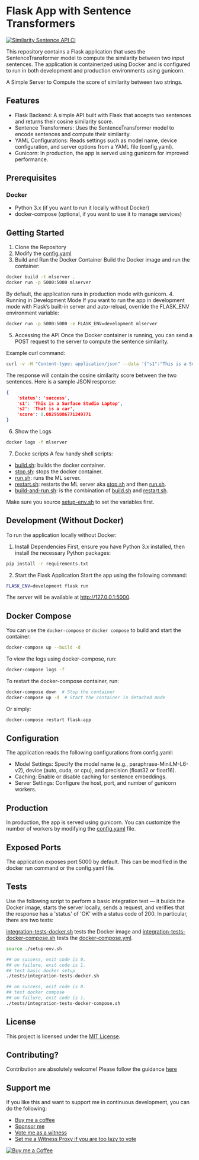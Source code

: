 # Flask App with Sentence Transformers
[![Similarity Sentence API CI](https://github.com/DoctorLai/SimilarString/actions/workflows/ci.yaml/badge.svg)](https://github.com/DoctorLai/SimilarString/actions/workflows/ci.yaml)

This repository contains a Flask application that uses the SentenceTransformer model to compute the similarity between two input sentences. The application is containerized using Docker and is configured to run in both development and production environments using gunicorn.

A Simple Server to Compute the score of similarity between two strings.

## Features
- Flask Backend: A simple API built with Flask that accepts two sentences and returns their cosine similarity score.
- Sentence Transformers: Uses the SentenceTransformer model to encode sentences and compute their similarity.
- YAML Configurations: Reads settings such as model name, device configuration, and server options from a YAML file (config.yaml).
- Gunicorn: In production, the app is served using gunicorn for improved performance.

## Prerequisites
### Docker
- Python 3.x (if you want to run it locally without Docker)
- docker-compose (optional, if you want to use it to manage services)

## Getting Started
1. Clone the Repository
2. Modify the [config.yaml](./config.yaml)
3. Build and Run the Docker Container
Build the Docker image and run the container:
```bash
docker build -t mlserver .
docker run -p 5000:5000 mlserver
```
By default, the application runs in production mode with gunicorn.
4. Running in Development Mode
If you want to run the app in development mode with Flask’s built-in server and auto-reload, override the FLASK_ENV environment variable:
```bash
docker run -p 5000:5000 -e FLASK_ENV=development mlserver
```
5. Accessing the API
Once the Docker container is running, you can send a POST request to the server to compute the sentence similarity.

Example curl command:
```bash
curl -v -H "Content-type: application/json" --data '{"s1":"This is a Surface Studio Laptop","s2":"That is a car"}' http://127.0.0.1:5000
```

The response will contain the cosine similarity score between the two sentences. Here is a sample JSON response:

```json
{
    'status': 'success', 
    's1': 'This is a Surface Studio Laptop', 
    's2': 'That is a car', 
    'score': 0.08295086771249771
}
```

6. Show the Logs
```bash
docker logs -f mlserver
```

7. Docke scripts
A few handy shell scripts:
- [build.sh](./build.sh): builds the docker container.
- [stop.sh](./stop.sh): stops the docker container.
- [run.sh](./run.sh): runs the ML server.
- [restart.sh](./restart.sh): restarts the ML server aka [stop.sh](./stop.sh) and then [run.sh](./run.sh).
- [build-and-run.sh](./build-and-run.sh): is the combination of [build.sh](./build.sh) and [restart.sh](./restart.sh).

Make sure you source [setup-env.sh](./setup-env.sh) to set the variables first.

## Development (Without Docker)
To run the application locally without Docker:

1. Install Dependencies
First, ensure you have Python 3.x installed, then install the necessary Python packages:

```bash
pip install -r requirements.txt
```

2. Start the Flask Application
Start the app using the following command:

```bash
FLASK_ENV=development flask run
```

The server will be available at http://127.0.0.1:5000.

## Docker Compose
You can use the `docker-compose` or `docker compose` to build and start the container:

```bash
docker-compose up --build -d
```

To view the logs using docker-compose, run:

```bash
docker-compose logs -f
```

To restart the docker-compose container, run:

```bash
docker-compose down  # Stop the container
docker-compose up -d  # Start the container in detached mode
```

Or simply:

```bash
docker-compose restart flask-app
```

## Configuration
The application reads the following configurations from config.yaml:

- Model Settings: Specify the model name (e.g., paraphrase-MiniLM-L6-v2), device (auto, cuda, or cpu), and precision (float32 or float16).
- Caching: Enable or disable caching for sentence embeddings.
- Server Settings: Configure the host, port, and number of gunicorn workers.

## Production
In production, the app is served using gunicorn. You can customize the number of workers by modifying the [config.yaml](./config.yaml) file.

## Exposed Ports
The application exposes port 5000 by default. This can be modified in the docker run command or the config.yaml file.

## Tests
Use the following script to perform a basic integration test — it builds the Docker image, starts the server locally, sends a request, and verifies that the response has a 'status' of 'OK' with a status code of 200. In particular, there are two tests:

[integration-tests-docker.sh](./tests/integration-tests-docker.sh) tests the Docker image and [integration-tests-docker-compose.sh](./tests/integration-tests-docker-compose.sh) tests the [docker-compose.yml](./docker-compose.yml).

```bash
source ./setup-env.sh

## on success, exit code is 0.
## on failure, exit code is 1.
## test basic docker setup
./tests/integration-tests-docker.sh

## on success, exit code is 0.
## test docker compose
## on failure, exit code is 1.
./tests/integration-tests-docker-compose.sh

```

## License
This project is licensed under the [MIT License](./LICENSE).

## Contributing?
Contribution are absolutely welcome! Please follow the guidance [here](./CONTRIBUTING.md)

## Support me
If you like this and want to support me in continuous development, you can do the following:
- [Buy me a coffee](https://justyy.com/out/bmc)
- [Sponsor me](https://github.com/sponsors/DoctorLai)
- [Vote me as a witness](https://steemyy.com/witness-voting/?witness=justyy&action=approve)
- [Set me a Witness Proxy if you are too lazy to vote](https://steemyy.com/witness-voting/?witness=justyy&action=proxy)

<a rel="nofollow" href="http://steemyy.com/out/buymecoffee" target="_blank"><img src="https://user-images.githubusercontent.com/1764434/161362754-c45a85d3-5c80-4e10-b05c-62af49291d0b.png" alt="Buy me a Coffee"/></a>

